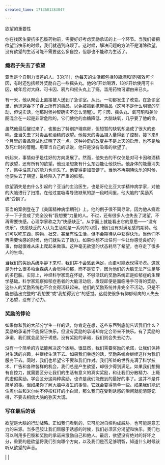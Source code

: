 ```yaml
---
created_time: 1713501383847

---
```

欲望的重要性

你在找医生要抗多巴胺药物前，需要好好考虑奖励承诺的上一个环节。当我们错把欲望当快乐的时候，我们就遇到麻烦了。这时候，解决问题的方法不是消除欲望。没有欲望的生活可能不需要这么多自控，但那也不能称为生活了。

### 瘾君子失去了欲望

亚当是个自制力很差的人。33岁时，他每天的生活都包括10瓶酒和1剂强效可卡因，有时还包括额外奖励自己一些摇头丸。他9岁开始喝酒，13岁开始使用可卡因，成年后对大麻、可卡因、鸦片和摇头丸上了瘾，滥用药物可谓由来已久。

有一天，他从聚会上直接被人送到了急诊室。从此，一切都发生了改变。在急诊室里，他迅速吞下了身上所有的毒品，以免被抓到携带毒品（这可不是什么明智的举动，但说实话，他那时候神智确实不怎么清醒）。可卡因、摇头丸、氧可酮和美沙酮混合在一起是非常危险的，它们使他的血糖降低、大脑缺氧，几乎要了他的命。

虽然他最后醒过来了，也搬出了特别护理病房，但短暂的缺氧却造成了很大的影响。亚当失去了对毒品和酒精的欲望。他每天的毒品摄入量得到了控制，接下来6个月里的毒品测试也证明了这一点。这种神奇的改变并不是上天的启示，也不是触及死亡时的警醒。用亚当自己的话说，他只是没有吸毒的欲望了。

听起来，事情似乎是往好的方向发展了。然而，他失去的不仅仅是对可卡因和酒精的欲望，还有所有的欲望。他没法想象有什么东西能让他快乐。他身体的能量消失了，集中注意力的能力也消失了。他变得更加孤僻了。当他不再期待快乐的时候，他便失去了期望，最终陷入了严重的抑郁。

欲望消失是由什么引起的？亚当的主治医生，也是哥伦比亚大学精神病学家，对他的大脑进行了扫描。在他过度吸毒导致缺氧的那一段时间里，他大脑的“奖励系统”受损了。

亚当的案例登在了《美国精神病学期刊》上。他的例子很不同寻常，因为他从瘾君子一下子变成了完全没有“我想要”力量的人。不过，还有很多人也失去了渴望，不再需要快感。心理学家称之为“快感缺乏”。从字面上就能看出它的意思——“没有快乐”。快感缺乏的人认为生活就是一系列的习惯，他们没有对满足感的期待。他们可以吃东西、购物、社交，甚至有性生活，但不会期待从中获得快乐。当他们不再需要快感的时候，他们就失去了动力。如果你想不出任何一件让你感觉良好的事，你就很难从床上爬起来做事。这种毫无欲望的状态耗尽了希望，也夺走了很多人的生命。

当我们的奖励系统平静下来时，我们并不会感到满足，而更可能表现得冷漠。这就是为什么很多帕金森病人会觉得抑郁，而不是安宁，因为他们的大脑无法产生足够的多巴胺。实际上，神经科学家现在怀疑，不够活跃的奖励系统正是抑郁症的生理学基础。科学家观察抑郁症患者的大脑活动后，发现即便是面临唾手可得的奖励，这些人的奖励系统也不会变得活跃起来。他们的奖励系统并非完全不活动，只是不能创造出完整的“我想要”或“我想得到它”的感觉。这就使很多有抑郁倾向的人失去了渴望，没有了动力。

### 奖励的悖论

如果你和我的大部分学生一样的话，你肯定在想，这些东西到底能告诉我们什么？奖励的承诺并不能保证快乐，但没有奖励的承诺却肯定会带来不快乐。有了奖励的承诺，我们就会屈服于诱惑。没有奖励的承诺，我们则会失去动力。

没有一个简单的方法能解决这个困境。很显然，我们需要奖励的承诺，让我们保持对生活的兴趣，并继续生活下去。如果我们幸运的话，奖励系统会继续这样为我们服务下去。同时，我们也希望它不要和我们作对。我们所处的世界充满了科学技术、广告和各种各样的机会，我们总是产生欲望，却很少得到满足。如果我们想拥有自控力，就需要区分让我们的生活有意义的真实奖励，和让我们分散精力、上瘾的虚假奖励。学会区分这两种奖励，也许是我们能做到的最好的事了。这并不是件简单的事。但如果你了解大脑中发生的事情，它就会变得简单一些。如果我们能记住奥尔兹和米尔纳不停按杠杆的小白鼠，那么我们在受到诱惑的瞬间就能清楚记得，不要去相信大脑的弥天大谎。

### 写在最后的话

欲望是大脑的行动战略。正如我们看到的，它可能对自控构成威胁，也可能是意志力的来源。当多巴胺让我们屈服于诱惑的时候，我们必须区分渴望和快乐。我们也可以利用多巴胺和奖励的承诺来激励自己和他人。最后，欲望没有绝对的好坏之分，重要的是欲望将我们引向哪个方向，以及我们是否足够明智，知道什么时候该听从欲望的声音。

|
|